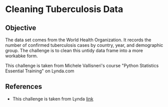 # Cleaning Tuberculosis Data 
## Objective
The data set comes from the World Health Organization. It records the number of confirmed tuberculosis cases by country, year, and demographic group. 
The challenge is to clean this untidy data frame into a more workabke form.

This challenge is taken from Michele Vallisneri's course "Python Statistics Essential Training" on Lynda.com

## References
* This challenge is taken from Lynda [link](https://www.lynda.com/Python-tutorials/Python-Statistics-Essential-Training/711826-2.html)

